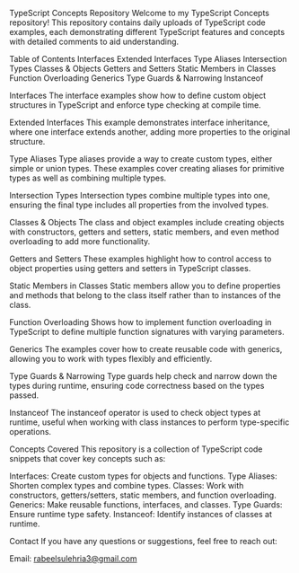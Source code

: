 TypeScript Concepts Repository
Welcome to my TypeScript Concepts repository! This repository contains daily uploads of TypeScript code examples, each demonstrating different TypeScript features and concepts with detailed comments to aid understanding.

Table of Contents
Interfaces
Extended Interfaces
Type Aliases
Intersection Types
Classes & Objects
Getters and Setters
Static Members in Classes
Function Overloading
Generics
Type Guards & Narrowing
Instanceof

Interfaces
The interface examples show how to define custom object structures in TypeScript and enforce type checking at compile time.

Extended Interfaces
This example demonstrates interface inheritance, where one interface extends another, adding more properties to the original structure.

Type Aliases
Type aliases provide a way to create custom types, either simple or union types. These examples cover creating aliases for primitive types as well as combining multiple types.

Intersection Types
Intersection types combine multiple types into one, ensuring the final type includes all properties from the involved types.

Classes & Objects
The class and object examples include creating objects with constructors, getters and setters, static members, and even method overloading to add more functionality.

Getters and Setters
These examples highlight how to control access to object properties using getters and setters in TypeScript classes.

Static Members in Classes
Static members allow you to define properties and methods that belong to the class itself rather than to instances of the class.

Function Overloading
Shows how to implement function overloading in TypeScript to define multiple function signatures with varying parameters.

Generics
The examples cover how to create reusable code with generics, allowing you to work with types flexibly and efficiently.

Type Guards & Narrowing
Type guards help check and narrow down the types during runtime, ensuring code correctness based on the types passed.

Instanceof
The instanceof operator is used to check object types at runtime, useful when working with class instances to perform type-specific operations.

Concepts Covered
This repository is a collection of TypeScript code snippets that cover key concepts such as:

Interfaces: Create custom types for objects and functions.
Type Aliases: Shorten complex types and combine types.
Classes: Work with constructors, getters/setters, static members, and function overloading.
Generics: Make reusable functions, interfaces, and classes.
Type Guards: Ensure runtime type safety.
Instanceof: Identify instances of classes at runtime.

Contact
If you have any questions or suggestions, feel free to reach out:

Email: rabeelsulehria3@gmail.com